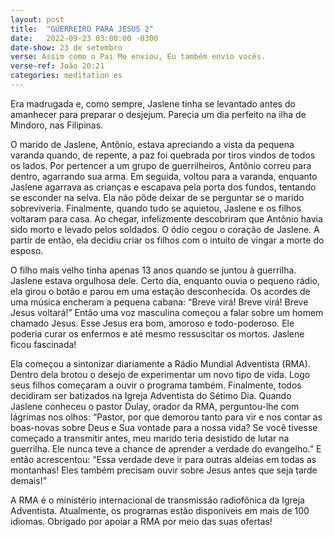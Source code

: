 ```yaml
---
layout: post
title:  "GUERREIRO PARA JESUS 2"
date:   2022-09-23 03:00:00 -0300
date-show: 23 de setembro
verse: Assim como o Pai Me enviou, Eu também envio vocês.
verse-ref: João 20:21
categories: meditation es
---
```


Era madrugada e, como sempre, Jaslene tinha se levantado antes do amanhecer para preparar o desjejum. Parecia um dia perfeito na ilha de Mindoro, nas Filipinas.

O marido de Jaslene, Antônio, estava apreciando a vista da pequena varanda quando, de repente, a paz foi quebrada por tiros vindos de todos os lados. Por pertencer a um grupo de guerrilheiros, Antônio correu para dentro, agarrando sua arma. Em seguida, voltou para a varanda, enquanto Jaslene agarrava as crianças e escapava pela porta dos fundos, tentando se esconder na selva. Ela não pôde deixar de se perguntar se o marido sobreviveria. Finalmente, quando tudo se aquietou, Jaslene e os filhos voltaram para casa. Ao chegar, infelizmente descobriram que Antônio havia sido morto e levado pelos soldados. O ódio cegou o coração de Jaslene. A partir de então, ela decidiu criar os filhos com o intuito de vingar a morte do esposo.

O filho mais velho tinha apenas 13 anos quando se juntou à guerrilha. Jaslene estava orgulhosa dele. Certo dia, enquanto ouvia o pequeno rádio, ela girou o botão e parou em uma estação desconhecida. Os acordes de uma música encheram a pequena cabana: “Breve virá! Breve virá! Breve Jesus voltará!” Então uma voz masculina começou a falar sobre um homem chamado Jesus. Esse Jesus era bom, amoroso e todo-poderoso. Ele poderia curar os enfermos e até mesmo ressuscitar os mortos. Jaslene ficou fascinada!

Ela começou a sintonizar diariamente a Rádio Mundial Adventista (RMA). Dentro dela brotou o desejo de experimentar um novo tipo de vida. Logo seus filhos começaram a ouvir o programa também. Finalmente, todos decidiram ser batizados na Igreja Adventista do Sétimo Dia. Quando Jaslene conheceu o pastor Dulay, orador da RMA, perguntou-lhe com lágrimas nos olhos: “Pastor, por que demorou tanto para vir e nos contar as boas-novas sobre Deus e Sua vontade para a nossa vida? Se você tivesse começado a transmitir antes, meu marido teria desistido de lutar na guerrilha. Ele nunca teve a chance de aprender a verdade do evangelho.” E então acrescentou: “Essa verdade deve ir para outras aldeias em todas as montanhas! Eles também precisam ouvir sobre Jesus antes que seja tarde demais!”

A RMA é o ministério internacional de transmissão radiofônica da Igreja Adventista. Atualmente, os programas estão disponíveis em mais de 100 idiomas. Obrigado por apoiar a RMA por meio das suas ofertas!
